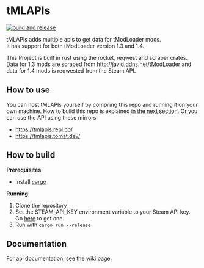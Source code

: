 # tMLAPIs
[![build and release](https://github.com/NotLe0n/tMLAPIs/actions/workflows/build-and-release.yml/badge.svg)](https://github.com/NotLe0n/tMLAPIs/actions/workflows/build-and-release.yml)

tMLAPIs adds multiple apis to get data for tModLoader mods.\
It has support for both tModLoader version 1.3 and 1.4.

This Project is built in rust using the rocket, reqwest and scraper crates.
Data for 1.3 mods are scraped from http://javid.ddns.net/tModLoader and data for 1.4 mods is reqwested from the Steam API.

## How to use
You can host tMLAPIs yourself by compiling this repo and running it on your own machine. How to build this repo is explained [in the next section](#how-to-build).
Or you can use the API using these mirrors:
* https://tmlapis.repl.co/
* https://tmlapis.tomat.dev/

## How to build
**Prerequisites**:
* Install [cargo](https://doc.rust-lang.org/cargo/getting-started/installation.html)

**Running**:
1. Clone the repository
2. Set the STEAM_API_KEY environment variable to your Steam API key. Go [here](https://steamcommunity.com/dev/apikey) to get one.
3. Run with `cargo run --release`

## Documentation
For api documentation, see the [wiki](https://github.com/NotLe0n/tMLAPIs/wiki) page.
